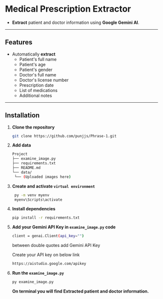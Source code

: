 # Medical Prescription Extractor

- **Extract** patient and doctor information using **Google Gemini AI**.

---

## Features

- Automatically **extract**
  - Patient's full name
  - Patient's age
  - Patient's gender
  - Doctor's full name
  - Doctor's license number
  - Prescription date
  - List of medications
  - Additional notes

---

## Installation

1. **Clone the repository**

   ```bash
   git clone https://github.com/punjjs/Phrase-1.git
   ```
2. **Add data**
   ```bash
   Project 
   ├── examine_image.py
   ├── requirements.txt
   ├── README.md
   └── data/
    └── (Uploaded images here)
   ```
3. **Create and activate `virtual environment`**
   ```bash
    py -m venv myenv
    myenv\Scripts\activate
   ```
4. **Install dependencies**

   ```bash
   pip install -r requirements.txt
   ```

5. **Add your Gemini API Key in `examine_image.py` code**
   ```bash
   client = genai.Client(api_key="")
   ```
   between double quotes add Gemini API Key
   
   Create your API key on below link
   ```bash
   https://aistudio.google.com/apikey
   ```

6. **Run the `examine_image.py`**
   
   ```bash
   py examine_image.py
   ```
   **On terminal you will find Extracted patient and doctor information.**
